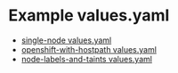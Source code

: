 # Example values.yaml

- [single-node values.yaml](single-node/values.yaml)
- [openshift-with-hostpath values.yaml](openshift-with-hostpath/values.yaml)
- [node-labels-and-taints values.yaml](node-labels-and-taints/values.yaml)